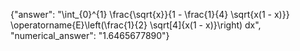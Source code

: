 {"answer": "\\int_{0}^{1} \\frac{\\sqrt{x}}{1 - \\frac{1}{4} \\sqrt{x(1 - x)}} \\operatorname{E}\\left(\\frac{1}{2} \\sqrt[4]{x(1 - x)}\\right) dx", "numerical_answer": "1.6465677890"}